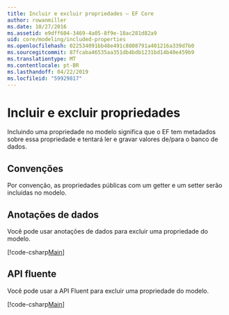 ```yaml
---
title: Incluir e excluir propriedades – EF Core
author: rowanmiller
ms.date: 10/27/2016
ms.assetid: e9dff604-3469-4a05-8f9e-18ac281d82a9
uid: core/modeling/included-properties
ms.openlocfilehash: 022534091bb48e491c8808791a401216a339d7b0
ms.sourcegitcommit: 87fcaba46535aa351db4bdb1231bd14b40e459b9
ms.translationtype: MT
ms.contentlocale: pt-BR
ms.lasthandoff: 04/22/2019
ms.locfileid: "59929817"
---
```

# <a name="including--excluding-properties"></a>Incluir e excluir propriedades

Incluindo uma propriedade no modelo significa que o EF tem metadados sobre essa propriedade e tentará ler e gravar valores de/para o banco de dados.

## <a name="conventions"></a>Convenções

Por convenção, as propriedades públicas com um getter e um setter serão incluídas no modelo.

## <a name="data-annotations"></a>Anotações de dados

Você pode usar anotações de dados para excluir uma propriedade do modelo.

[!code-csharp[Main](../../../samples/core/Modeling/DataAnnotations/Samples/IgnoreProperty.cs?highlight=17)]

## <a name="fluent-api"></a>API fluente

Você pode usar a API Fluent para excluir uma propriedade do modelo.

[!code-csharp[Main](../../../samples/core/Modeling/FluentAPI/Samples/IgnoreProperty.cs?highlight=12,13)]

